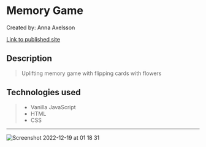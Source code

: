 # Memory Game

Created by: Anna Axelsson

[Link to published site](https://annaaxelsson051.github.io/Memory-Game/)


## Description 

> Uplifting memory game with flipping cards with flowers

## Technologies used

> - Vanilla JavaScript
> - HTML
> - CSS

---

![Screenshot 2022-12-19 at 01 18 31](https://user-images.githubusercontent.com/103879144/208327172-8c976bed-ff7d-4014-91a3-4e1f90723013.png)


